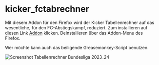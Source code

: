 # kicker_fctabrechner

Mit diesem Addon für den Firefox wird der Kicker Tabellenrechner auf das wesentliche, für den FC-Abstiegskampf, reduziert. Zum installieren auf diesen Link [Addon](https://github.com/Brandhand/kicker_tabrechner/releases/download/v1.2/kicker_tabRechner-1.2.xpi) klicken. Deinstallieren über das Addon-Menu des Firefox.

Wer möchte kann auch das beiligende Greasemonkey-Script benutzen.

![Screenshot Tabellenrechner Bundesliga 2023_24](https://github.com/Brandhand/kicker_tabrechner/assets/7778758/2bfcbb05-41e6-4d31-9514-7a6c02868d6c)
